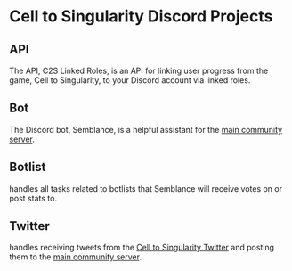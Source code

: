 # Cell to Singularity Discord Projects

## API

The API, C2S Linked Roles, is an API for linking user progress from the game, Cell to Singularity, to your Discord account via linked roles.

## Bot

The Discord bot, Semblance, is a helpful assistant for the [main community server](https://discord.gg/celltosingularity).

## Botlist

handles all tasks related to botlists that Semblance will receive votes on or post stats to.

## Twitter

handles receiving tweets from the [Cell to Singularity Twitter](https://twitter.com/computerlunch) and posting them to the [main community server](https://discord.gg/celltosingularity).
